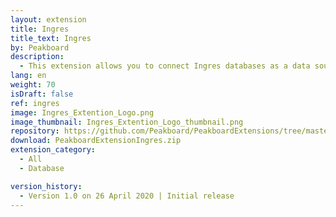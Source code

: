 ```yaml
---
layout: extension
title: Ingres
title_text: Ingres
by: Peakboard
description: 
  - This extension allows you to connect Ingres databases as a data source in Peakboard and read the data from the Ingres database using SQL statements.
lang: en
weight: 70
isDraft: false
ref: ingres
image: Ingres_Extention_Logo.png
image_thumbnail: Ingres_Extention_Logo_thumbnail.png
repository: https://github.com/Peakboard/PeakboardExtensions/tree/master/Ingres
download: PeakboardExtensionIngres.zip
extension_category:
  - All
  - Database

version_history:
  - Version 1.0 on 26 April 2020 | Initial release
---
```

